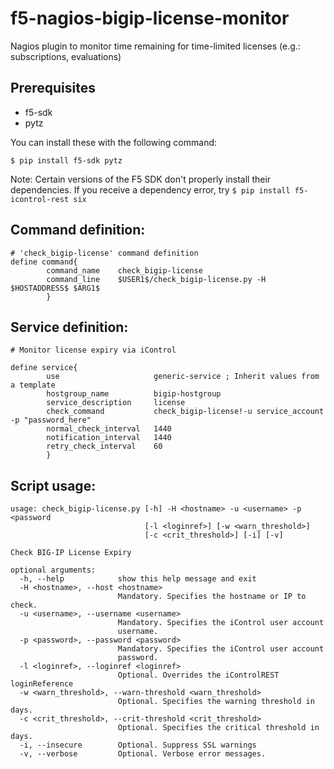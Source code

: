 # f5-nagios-bigip-license-monitor
Nagios plugin to monitor time remaining for time-limited licenses (e.g.: subscriptions, evaluations)

## Prerequisites

- f5-sdk
- pytz

You can install these with the following command:

```
$ pip install f5-sdk pytz
```

Note: Certain versions of the F5 SDK don't properly install their dependencies.
If you receive a dependency error, try `$ pip install f5-icontrol-rest six`

## Command definition:

```
# 'check_bigip-license' command definition
define command{
        command_name    check_bigip-license
        command_line    $USER1$/check_bigip-license.py -H $HOSTADDRESS$ $ARG1$
        }
```

## Service definition:
```
# Monitor license expiry via iControl

define service{
        use                     generic-service ; Inherit values from a template
        hostgroup_name          bigip-hostgroup
        service_description     license
        check_command           check_bigip-license!-u service_account -p "password_here"
        normal_check_interval   1440
        notification_interval   1440
        retry_check_interval    60
        }
```

## Script usage:
```
usage: check_bigip-license.py [-h] -H <hostname> -u <username> -p <password
                              [-l <loginref>] [-w <warn_threshold>]
                              [-c <crit_threshold>] [-i] [-v]

Check BIG-IP License Expiry

optional arguments:
  -h, --help            show this help message and exit
  -H <hostname>, --host <hostname>
                        Mandatory. Specifies the hostname or IP to check.
  -u <username>, --username <username>
                        Mandatory. Specifies the iControl user account
                        username.
  -p <password>, --password <password>
                        Mandatory. Specifies the iControl user account
                        password.
  -l <loginref>, --loginref <loginref>
                        Optional. Overrides the iControlREST loginReference
  -w <warn_threshold>, --warn-threshold <warn_threshold>
                        Optional. Specifies the warning threshold in days.
  -c <crit_threshold>, --crit-threshold <crit_threshold>
                        Optional. Specifies the critical threshold in days.
  -i, --insecure        Optional. Suppress SSL warnings
  -v, --verbose         Optional. Verbose error messages.
```
